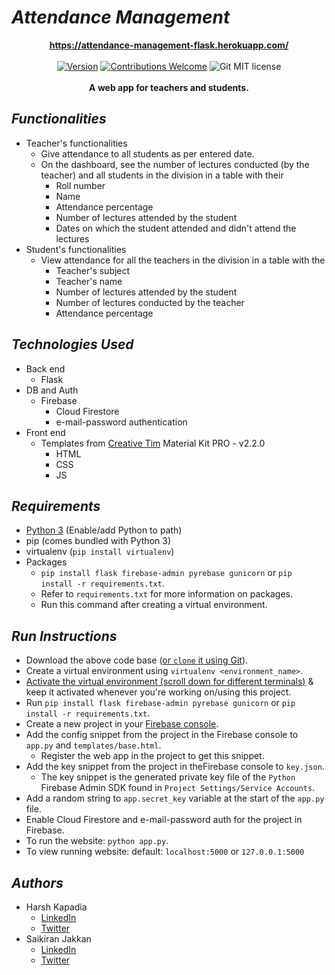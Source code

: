 # ***Attendance Management***
<p align="center">
   <a href="https://attendance-management-flask.herokuapp.com/"><b>https://attendance-management-flask.herokuapp.com/</b></a>
   <br />
   <br />
   <a href="#contributing"><img alt="Version" src="https://img.shields.io/badge/version-1.0.0-green?style=flat-square"></a>
   <a href="#contributing"><img alt="Contributions Welcome" src="https://img.shields.io/badge/contributions-welcome-green?style=flat-square"></a>
   <img alt="Git MIT license" src="https://img.shields.io/github/license/HarshKapadia2/git_basics?style=flat-square">
   <br />
   <br />
   <b>A web app for teachers and students.</b>
</p>

## ***Functionalities***
- Teacher's functionalities
   - Give attendance to all students as per entered date.
   - On the dashboard, see the number of lectures conducted (by the teacher) and all students in the division in a table with their
      - Roll number
      - Name
      - Attendance percentage
      - Number of lectures attended by the student
      - Dates on which the student attended and didn't attend the lectures
- Student's functionalities
   - View attendance for all the teachers in the division in a table with the
      - Teacher's subject
      - Teacher's name
      - Number of lectures attended by the student
      - Number of lectures conducted by the teacher
      - Attendance percentage
      
## ***Technologies Used***
- Back end
   - Flask
- DB and Auth
   - Firebase
      - Cloud Firestore
      - e-mail-password authentication
- Front end
   - Templates from [Creative Tim](https://www.creative-tim.com/) Material Kit PRO - v2.2.0
      - HTML
      - CSS
      - JS

## ***Requirements***
- [Python 3](https://www.python.org/) (Enable/add Python to path)
- pip (comes bundled with Python 3)
- virtualenv (`pip install virtualenv`)
- Packages
   - `pip install flask firebase-admin pyrebase gunicorn` or `pip install -r requirements.txt`.
   - Refer to `requirements.txt` for more information on packages.
   - Run this command after creating a virtual environment.
   
## ***Run Instructions***
- Download the above code base ([or `clone` it using Git](https://github.com/HarshKapadia2/git_basics#basic-git-commands)).
- Create a virtual environment using `virtualenv <environment_name>`.
- [Activate the virtual environment (scroll down for different terminals)](https://docs.python.org/3/library/venv.html#creating-virtual-environments) & keep it activated whenever you're working on/using this project.
- Run `pip install flask firebase-admin pyrebase gunicorn` or `pip install -r requirements.txt`.
- Create a new project in your [Firebase console](https://console.firebase.google.com/).
- Add the config snippet from the project in the Firebase console to `app.py` and `templates/base.html`.
   - Register the web app in the project to get this snippet.
- Add the key snippet from the project in theFirebase console to `key.json`.
   - The key snippet is the generated private key file of the `Python` Firebase Admin SDK found in `Project Settings/Service Accounts`.
- Add a random string to `app.secret_key` variable at the start of the `app.py` file.
- Enable Cloud Firestore and e-mail-password auth for the project in Firebase.
- To run the website: `python app.py`.
- To view running website: default: `localhost:5000` or `127.0.0.1:5000`

## ***Authors***
- Harsh Kapadia
   - [LinkedIn](https://www.linkedin.com/in/harsh-kapadia-426999175/)
   - [Twitter](https://twitter.com/harshgkapadia)
- Saikiran Jakkan
   - [LinkedIn](https://www.linkedin.com/in/saikiran-jakkan-939b2a190/)
   - [Twitter](https://twitter.com/saiki_93)
